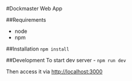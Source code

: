 #Dockmaster Web App

##Requirements

* node
* npm

##Installation
`npm install`

##Development
To start dev server - `npm run dev`

Then access it via [http://localhost:3000](http://localhost:3000)